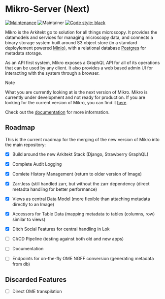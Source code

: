 # Mikro-Server (Next)

[![Maintenance](https://img.shields.io/badge/Maintained%3F-yes-green.svg)](https://github.com/arkitektio/mikro-server-next/)
![Maintainer](https://img.shields.io/badge/maintainer-jhnnsrs-blue)
[![Code style: black](https://img.shields.io/badge/code%20style-black-000000.svg)](https://github.com/psf/black)


Mikro is the Arkitekt go to solution for all things microscopy. It provides
the datamodels and services for managing microscopy data, and connects a binary
storage system built around S3 object store (in a standard deploylement powered [Minio](https://min.io/)), with a relational
database [Postgres](https://postgressql.org) for metadata storage.

As an API first system, Mikro exposes a GraphQL API for all of its operations that
can be used by any client. It also provides a web based admin UI for interacting with
the system through a browser.

> [!NOTE]  
> What you are currently looking at is the next version of Mikro. Mikro is currently under development and not ready for production. If you are looking for the current version of Mikro, you can find it [here](https://github.com/arkitektio/mikro-server).


Check out the [documentation](https://arkitekt.live/docs/services/next/mikro) for more information.

## Roadmap

This is the current roadmap for the merging of the new version of Mikro into the main repository:

- [X] Build around the new Arkitekt Stack (Django, Strawberry GraphQL)
- [X] Complete Audit Logging 
- [X] Comlete History Management (return to older version of Image)
- [X] Zarr.less (still handled zarr, but without the zarr dependency (direct metadta handling for better performance)
- [X] Views as central Data Model (more flexible than attaching metadata directly to an Image)
- [X] Accessors for Table Data (mapping metadata to tables (columns, row) similar to views)
- [X] Ditch Social Features for central handling in Lok

- [ ] CI/CD Pipeline (testing against both old and new apps)
- [ ] Documentation
- [ ] Endpoints for on-the-fly OME NGFF conversion (generating metadata from db)

## Discarded Features

- [ ] Direct OME transpilation



